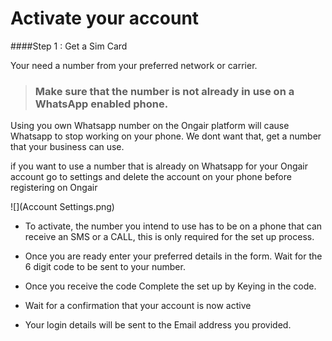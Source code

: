 # Activate your account

####Step 1 : Get a Sim Card

Your need a number from your preferred network or carrier. 

> ### Make sure that the number is not already in use on a WhatsApp enabled phone.

Using you own Whatsapp number on the Ongair platform will cause Whatsapp to stop working on your phone. We dont want that, get a number that your business can use.

if you want to use a number that is already on Whatsapp for your Ongair account go to settings and delete the account on your phone before registering on Ongair

![](Account Settings.png)

- To activate, the number you intend to use has to be on a phone that can receive an SMS or a CALL, this is only required for the set up process.

- Once you are ready enter your preferred details in the form. Wait for the 6 digit code to be sent to your number.

- Once you receive the code Complete the set up by Keying in the code.

- Wait for a confirmation that your account is now active

- Your login details will be sent to the Email address you provided.